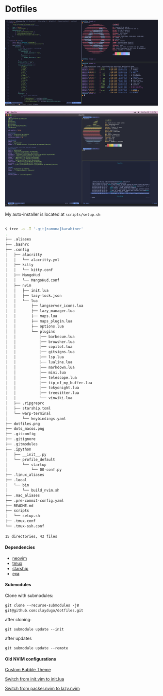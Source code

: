 # Dotfiles

![20221228](dotfiles.png)

![20221228](dots_macos.png)

My auto-installer is located at `scripts/setup.sh`

```bash

$ tree -a -I '.git|ramona|karabiner'
.
├── .aliases
├── .bashrc
├── .config
│   ├── alacritty
│   │   └── alacritty.yml
│   ├── kitty
│   │   └── kitty.conf
│   ├── MangoHud
│   │   └── MangoHud.conf
│   ├── nvim
│   │   ├── init.lua
│   │   ├── lazy-lock.json
│   │   └── lua
│   │       ├── langserver_icons.lua
│   │       ├── lazy_manager.lua
│   │       ├── maps.lua
│   │       ├── maps_plugin.lua
│   │       ├── options.lua
│   │       └── plugins
│   │           ├── barbecue.lua
│   │           ├── browsher.lua
│   │           ├── copilot.lua
│   │           ├── gitsigns.lua
│   │           ├── lsp.lua
│   │           ├── lualine.lua
│   │           ├── markdown.lua
│   │           ├── mini.lua
│   │           ├── telescope.lua
│   │           ├── tip_of_my_buffer.lua
│   │           ├── tokyonight.lua
│   │           ├── treesitter.lua
│   │           └── vimwiki.lua
│   ├── .ripgreprc
│   ├── starship.toml
│   └── warp-terminal
│       └── keybindings.yaml
├── dotfiles.png
├── dots_macos.png
├── .gitconfig
├── .gitignore
├── .gitmodules
├── .ipython
│   ├── __init__.py
│   └── profile_default
│       └── startup
│           └── 00-conf.py
├── .linux_aliases
├── .local
│   └── bin
│       └── build_nvim.sh
├── .mac_aliases
├── .pre-commit-config.yaml
├── README.md
├── scripts
│   └── setup.sh
├── .tmux.conf
└── .tmux-ssh.conf

15 directories, 43 files
```

#### Dependencies
* [neovim](https://neovim.io/)
* [tmux](https://github.com/tmux/tmux/wiki)
* [starship](https://starship.rs)
* [exa](https://the.exa.website/)

#### Submodules

Clone with submodules:

`git clone --recurse-submodules -j8 git@github.com:claydugo/dotfiles.git`

after cloning:

`git submodule update --init`

after updates

`git submodule update --remote`

#### Old NVIM configurations

[Custom Bubble Theme](https://github.com/claydugo/dotfiles/tree/c3a7fd79d0722f6af88129d9861a21a8f20ef223)

[Switch from init.vim to init.lua](https://github.com/claydugo/dotfiles/commit/9803e70ab5df4f5db7f9da858a3c670d378daf0b)

[Switch from packer.nvim to lazy.nvim](https://github.com/claydugo/dotfiles/commit/00000000a6b60527c21ba36515c93c71869ae253)

